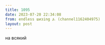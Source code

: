 ```yaml
---
title: 1095
date: 2023-07-20 22:34:08
from: endless шизing ⍼ (channel1162404975)
layout: post
---
```


на всякий
